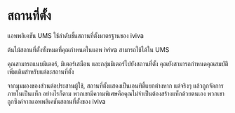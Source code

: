 # สถานที่ตั้ง

แอพพลิเคชัน UMS ใช้ลำดับชั้นสถานที่ตั้งมาตรฐานของ iviva

ต้นไม้สถานที่ตั้งทั้งหมดที่คุณกำหนดในแอพ iviva สามารถใช้ได้ใน UMS

คุณสามารถแนบมิเตอร์, มิเตอร์เสมือน และกลุ่มมิเตอร์ไปยังสถานที่ตั้ง คุณยังสามารถกำหนดคุณสมบัติเพิ่มเติมสำหรับแต่ละสถานที่ตั้ง

จากมุมมองของส่วนต่อประสานผู้ใช้, สถานที่ตั้งแสดงเป็นเอนทิตี้แยกต่างหาก แต่จริงๆ แล้วถูกจัดการภายในเป็นแท็ก อย่างไรก็ตาม พวกเขามีความพิเศษคือคุณไม่จำเป็นต้องสร้างแท็กด้วยตนเอง พวกเขาถูกซิงค์จากแอพพลิเคชันสถานที่ตั้งของ iviva